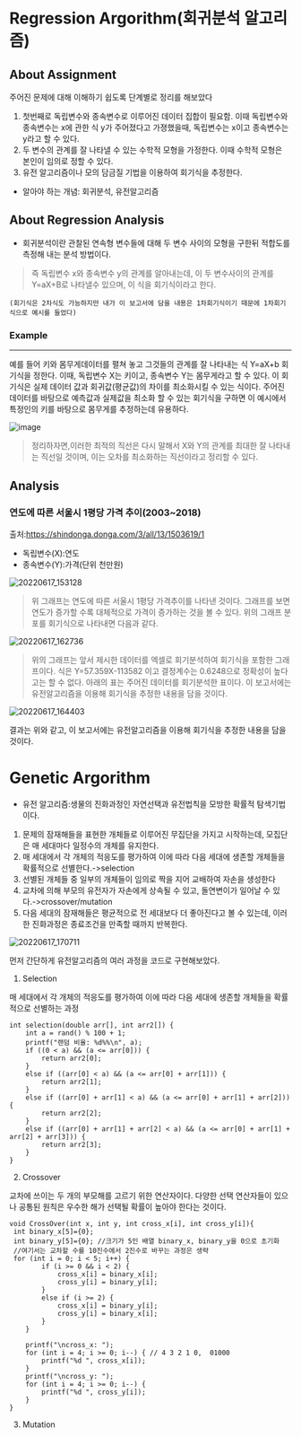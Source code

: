 # Regression Argorithm(회귀분석 알고리즘)
## About Assignment
주어진 문제에 대해 이해하기 쉽도록 단계별로 정리를 해보았다
1) 첫번째로 독립변수와 종속변수로 이루어진 데이터 집합이 필요함. 이때 독립변수와 종속변수는 x에 관한 식 y가 주어졌다고 가졍했을때, 독립변수는 x이고 종속변수는 y라고 할 수 있다.
2) 두 변수의 관계를 잘 나타낼 수 있는 수학적 모형을 가정한다. 이때 수학적 모형은 본인이 임의로 정할 수 있다.
3) 유전 알고리즘이나 모의 담금질 기법을 이용하여 회기식을 추정한다.

* 알아야 하는 개념: 회귀분석, 유전알고리즘

## About Regression Analysis
* 회귀분석이란 관찰된 연속형 변수들에 대해 두 변수 사이의 모형을 구한뒤 적합도를 측정해 내는 분석 방법이다.
  
  
 > 즉 독립변수 x와 종속변수 y의 관계를 알아내는데, 이 두 변수사이의 관계를 Y=aX+B로 나타낼수 있으며, 이 식을 회기식이라고 한다.
   
    (회기식은 2차식도 가능하지만 내가 이 보고서에 담을 내용은 1차회기식이기 때문에 1차회기식으로 예시를 들었다)
    

### Example
___
예를 들어 키와 몸무게데이터를 펼쳐 놓고 그것들의 관계를 잘 나타내는 식 Y=aX+b 회기식을 정한다.
이때, 독립변수 X는 키이고, 종속변수 Y는 몸무게라고 할 수 있다.
이 회기식은 실제 데이터 값과 회귀값(평균값)의 차이를 최소화시킬 수 있는 식이다. 주어진 데이터를 바탕으로 예측값과 실제값을 최소화 할 수 있는 회기식을 구하면 이 예시에서 특정인의 키를 바탕으로 몸무게를 추정하는데 유용하다.

![image](https://user-images.githubusercontent.com/100942836/174232977-2455d7e0-bfae-4ac9-95c7-b0a5123ab8a8.png)

> 정리하자면,이러한 최적의 직선은 다시 말해서 X와 Y의 관계를 최대한 잘 나타내는 직선일 것이며, 이는 오차를 최소화하는 직선이라고 정리할 수 있다.

## Analysis 
### 연도에 따른 서울시 1평당 가격 추이(2003~2018)
출처:https://shindonga.donga.com/3/all/13/1503619/1

* 독립변수(X):연도 
* 종속변수(Y):가격(단위 천만원)

![20220617_153128](https://user-images.githubusercontent.com/100942836/174239201-f8237f02-bb0e-4eda-8652-0cbca4563c1f.png)

> 위 그래프는 연도에 따른 서울시 1평당 가격추이를 나타낸 것이다. 그래프를 보면 연도가 증가할 수록 대체적으로 가격이 증가하는 것을 볼 수 있다. 위의 그래프 분포를 회기식으로 나타내면 다음과 같다.

![20220617_162736](https://user-images.githubusercontent.com/100942836/174248925-532f567e-e1e2-4669-92e9-06b68aaab11c.png)

> 위의 그래프는 앞서 제시한 데이터를 엑셀로 회기분석하여 회기식을 포함한 그래프이다.
식은 Y=57.359X-113582 이고 결정계수는 0.6248으로 정확성이 높다고는 할 수 없다.
아래의 표는 주어진 데이터를 회기분석한 표이다. 
이 보고서에는 유전알고리즘을 이용해 회기식을 추정한 내용을 담을 것이다.

![20220617_164403](https://user-images.githubusercontent.com/100942836/174251064-3d7bb535-7524-44bb-a99b-5852de0e8837.png)

결과는 위와 같고, 이 보고서에는 유전알고리즘을 이용해 회기식을 추정한 내용을 담을 것이다.

# Genetic Argorithm
* 유전 알고리즘:생물의 진화과정인 자연선택과 유전법칙을 모방한 확률적 탐색기법이다.
1) 문제의 잠재해들을 표현한 개체들로 이루어진 무집단을 가지고 시작하는데, 모집단은 매 세대마다 일정수의 개체를 유지한다.
2) 매 세대에서 각 개체의 적응도를 평가하여 이에 따라 다음 세대에 생존할 개체들을 확률적으로 선별한다.->selection
3) 선별된 개체들 중 일부의 개체들이 임의로 짝을 지어 교배하여 자손을 생성한다
4) 교차에 의해 부모의 유전자가 자손에게 상속될 수 있고, 돌연변이가 일어날 수 있다.->crossover/mutation
5) 다음 세대의 잠재해들은 평균적으로 전 세대보다 더 좋아진다고 볼 수 있는데, 이러한 진화과정은 종료조건을 만족할 때까지 반복한다.

![20220617_170711](https://user-images.githubusercontent.com/100942836/174255609-7274f7a1-9023-4b34-bb37-2ddef41191e9.png)
 
 
먼저 간단하게 유전알고리즘의 여러 과정을 코드로 구현해보았다.

1) Selection

매 세대에서 각 개체의 적응도를 평가하여 이에 따라 다음 세대에 생존할 개체들을 확률적으로 선별하는 과정
```
int selection(double arr[], int arr2[]) {
    int a = rand() % 100 + 1;
    printf("랜덤 비율: %d%%\n", a);
    if ((0 < a) && (a <= arr[0])) {
        return arr2[0];
    }
    else if ((arr[0] < a) && (a <= arr[0] + arr[1])) {
        return arr2[1];
    }
    else if ((arr[0] + arr[1] < a) && (a <= arr[0] + arr[1] + arr[2])) {
        return arr2[2];
    }
    else if ((arr[0] + arr[1] + arr[2] < a) && (a <= arr[0] + arr[1] + arr[2] + arr[3])) {
        return arr2[3];
    }
}
```
2) Crossover

교차에 쓰이는 두 개의 부모해를 고르기 위한 연산자이다. 다양한 선택 연산자들이 있으나 공통된 원칙은 우수한 해가 선택될 확률이 높아야 한다는 것이다.

```
void CrossOver(int x, int y, int cross_x[i], int cross_y[i]){
 int binary_x[5]={0}; 
 int binary_y[5]={0}; //크기가 5인 배열 binary_x, binary_y을 0으로 초기화
 //여기서는 교차할 수를 10진수에서 2진수로 바꾸는 과정은 생략
 for (int i = 0; i < 5; i++) {
        if (i >= 0 && i < 2) {
            cross_x[i] = binary_x[i];
            cross_y[i] = binary_y[i];
        }
        else if (i >= 2) {
            cross_x[i] = binary_y[i];
            cross_y[i] = binary_x[i];
        }
    }

    printf("\ncross_x: ");
    for (int i = 4; i >= 0; i--) { // 4 3 2 1 0,  01000
        printf("%d ", cross_x[i]);
    }
    printf("\ncross_y: ");
    for (int i = 4; i >= 0; i--) {
        printf("%d ", cross_y[i]);
    }
}
```
3) Mutation


